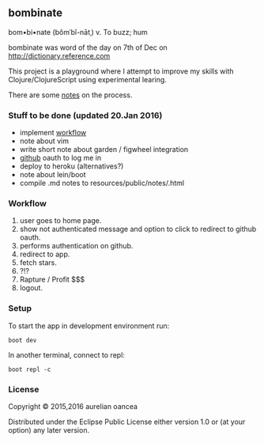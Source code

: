 ## bombinate

bom•bi•nate (bŏmˈbĭ-nātˌ)
  v. To buzz; hum

bombinate was word of the day on 7th of Dec on http://dictionary.reference.com

This project is a playground where I attempt to improve my skills with Clojure/ClojureScript using experimental learing.

There are some [notes](/notes) on the process.

### Stuff to be done (updated 20.Jan 2016)

 * implement [workflow](#workflow)
 * note about vim
 * write short note about garden / figwheel integration
 * [github](https://developer.github.com/v3/oauth/) oauth to log me in
 * deploy to heroku (alternatives?)
 * note about lein/boot
 * compile .md notes to resources/public/notes/.html

### Workflow

 1. user goes to home page.
 2. show not authenticated message and option to click to redirect to github oauth.
 3. performs authentication on github.
 4. redirect to app.
 5. fetch stars.
 6. ?!?
 7. Rapture / Profit $$$
 8. logout.

### Setup

To start the app in development environment run:

```
boot dev
```

In another terminal, connect to repl:

```
boot repl -c
```

### License

Copyright © 2015,2016 aurelian oancea

Distributed under the Eclipse Public License either version 1.0 or (at your option) any later version.
